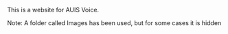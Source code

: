 This is a website for AUIS Voice.

Note: A folder called Images has been used, but for some cases it is hidden
